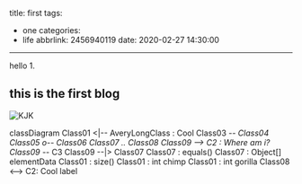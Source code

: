 title: first
tags:
  - one
categories:
  - life
abbrlink: 2456940119
date: 2020-02-27 14:30:00
---
hello
1.
## this is the first blog

![KJK](/images/pasted-0.png)






classDiagram
Class01 <|-- AveryLongClass : Cool
Class03 *-- Class04
Class05 o-- Class06
Class07 .. Class08
Class09 --> C2 : Where am i?
Class09 --* C3
Class09 --|> Class07
Class07 : equals()
Class07 : Object[] elementData
Class01 : size()
Class01 : int chimp
Class01 : int gorilla
Class08 <--> C2: Cool label